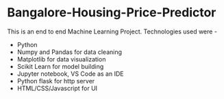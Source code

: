# Bangalore-Housing-Price-Predictor
This is an end to end Machine Learning Project. Technologies used were - 
- Python
- Numpy and Pandas for data cleaning
- Matplotlib for data visualization
- Scikit Learn for model building
- Jupyter notebook, VS Code as an IDE
- Python flask for http server
- HTML/CSS/Javascript for UI

